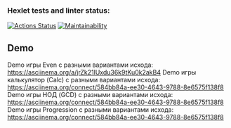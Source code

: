 ### Hexlet tests and linter status:
[![Actions Status](https://github.com/Valo27/java-project-61/actions/workflows/hexlet-check.yml/badge.svg)](https://github.com/Valo27/java-project-61/actions)
[![Maintainability](https://api.codeclimate.com/v1/badges/2409a65ba046b61bb0aa/maintainability)](https://codeclimate.com/github/Valo27/java-project-61/maintainability)

## Demo
Demo игры Even с разными вариантами исхода: https://asciinema.org/a/jrZk21lUxdu36k9tKu0k2akB4
Demo игры калькулятор (Calc) с разными вариантами исхода: https://asciinema.org/connect/584bb84a-ee30-4643-9788-8e6575f138f8
Demo игры НОД (GCD) с разными вариантами исхода: https://asciinema.org/connect/584bb84a-ee30-4643-9788-8e6575f138f8
Demo игры Progression с разными вариантами исхода: https://asciinema.org/connect/584bb84a-ee30-4643-9788-8e6575f138f8
